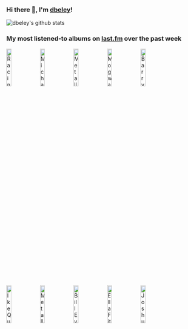 ### Hi there 👋, I'm [dbeley](https://dbeley.ovh/en)!

![dbeley's github stats](https://github-readme-stats.vercel.app/api?username=dbeley)

### My most listened-to albums on [last.fm](https://www.last.fm/user/d_beley) over the past week

[<img src='https://lastfm.freetls.fastly.net/i/u/300x300/3b78163e948e70c83790a362839f7c86.jpg' width='16%' alt='Racing Mount Pleasant - Racing Mount Pleasant'>](https://www.last.fm/music/racing%2bmount%2bpleasant/racing%2bmount%2bpleasant)&nbsp;
[<img src='https://lastfm.freetls.fastly.net/i/u/300x300/5147b96b7a971cf54bd84b279199786d.jpg' width='16%' alt='Michael Mayo - Fly'>](https://www.last.fm/music/michael%2bmayo/fly)&nbsp;
[<img src='https://lastfm.freetls.fastly.net/i/u/300x300/42a5400d6dc079057415ec3d067733e1.png' width='16%' alt='Metallica - Kill ’Em All'>](https://www.last.fm/music/metallica/kill%2b%25e2%2580%2599em%2ball)&nbsp;
[<img src='https://lastfm.freetls.fastly.net/i/u/300x300/b46ab8d526594ec0aac5c0f8ba61e302.png' width='16%' alt='Mogwai - Happy Songs for Happy People'>](https://www.last.fm/music/mogwai/happy%2bsongs%2bfor%2bhappy%2bpeople)&nbsp;
[<img src='https://lastfm.freetls.fastly.net/i/u/300x300/332d02af2e01e214081dc56d78b0c382.jpg' width='16%' alt='Barry Harris - Preminado'>](https://www.last.fm/music/barry%2bharris/preminado)&nbsp;
<br>
[<img src='https://lastfm.freetls.fastly.net/i/u/300x300/2f0f263b60c948099120a669d21bf200.jpg' width='16%' alt='Ike Quebec - Blue And Sentimental'>](https://www.last.fm/music/ike%2bquebec/blue%2band%2bsentimental)&nbsp;
[<img src='https://lastfm.freetls.fastly.net/i/u/300x300/9c2d54d8e7658b8d1a4f6ee607e4e1cb.jpg' width='16%' alt='Metallica - Ride the Lightning'>](https://www.last.fm/music/metallica/ride%2bthe%2blightning)&nbsp;
[<img src='https://lastfm.freetls.fastly.net/i/u/300x300/a830c0c142494f4eaa385685d40f8878.png' width='16%' alt='Bill Evans Trio - Explorations'>](https://www.last.fm/music/bill%2bevans%2btrio/explorations)&nbsp;
[<img src='https://lastfm.freetls.fastly.net/i/u/300x300/6c2b367226baa31687fc54434a6e7818.jpg' width='16%' alt='Ella Fitzgerald - Ella Fitzgerald Sings the Rodgers and Hart Song Book'>](https://www.last.fm/music/ella%2bfitzgerald/ella%2bfitzgerald%2bsings%2bthe%2brodgers%2band%2bhart%2bsong%2bbook)&nbsp;
[<img src='https://lastfm.freetls.fastly.net/i/u/300x300/fd9c7a779420b72ddfb0be545d436cbd.jpg' width='16%' alt='Joshua Redman - Freedom in the Groove'>](https://www.last.fm/music/joshua%2bredman/freedom%2bin%2bthe%2bgroove)&nbsp;
<br>
